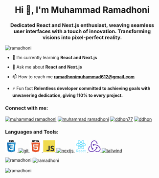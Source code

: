 <h1 align="center">Hi 👋, I'm Muhammad Ramadhoni</h1>
<h3 align="center">Dedicated React and Next.js enthusiast, weaving seamless user interfaces with a touch of innovation. Transforming visions into pixel-perfect reality.</h3>

<p align="left"> <img src="https://komarev.com/ghpvc/?username=ramadhoni&label=Profile%20views&color=0e75b6&style=flat" alt="ramadhoni" /> </p>

- 🌱 I’m currently learning **React and Next.js**

- 💬 Ask me about **React and Next.js**

- 📫 How to reach me **ramadhonimuhammad612@gmail.com**

- ⚡ Fun fact **Relentless developer committed to achieving goals with unwavering dedication, giving 110% to every project.**

<h3 align="left">Connect with me:</h3>
<p align="left">
<a href="https://linkedin.com/in/muhammad ramadhoni" target="blank"><img align="center" src="https://raw.githubusercontent.com/rahuldkjain/github-profile-readme-generator/master/src/images/icons/Social/linked-in-alt.svg" alt="muhammad ramadhoni" height="30" width="40" /></a>
<a href="https://fb.com/muhammad ramadhoni" target="blank"><img align="center" src="https://raw.githubusercontent.com/rahuldkjain/github-profile-readme-generator/master/src/images/icons/Social/facebook.svg" alt="muhammad ramadhoni" height="30" width="40" /></a>
<a href="https://instagram.com/ddhon77" target="blank"><img align="center" src="https://raw.githubusercontent.com/rahuldkjain/github-profile-readme-generator/master/src/images/icons/Social/instagram.svg" alt="ddhon77" height="30" width="40" /></a>
<a href="https://discord.gg/ddhon" target="blank"><img align="center" src="https://raw.githubusercontent.com/rahuldkjain/github-profile-readme-generator/master/src/images/icons/Social/discord.svg" alt="ddhon" height="30" width="40" /></a>
</p>

<h3 align="left">Languages and Tools:</h3>
<p align="left"> <a href="https://www.w3schools.com/css/" target="_blank" rel="noreferrer"> <img src="https://raw.githubusercontent.com/devicons/devicon/master/icons/css3/css3-original-wordmark.svg" alt="css3" width="40" height="40"/> </a> <a href="https://git-scm.com/" target="_blank" rel="noreferrer"> <img src="https://www.vectorlogo.zone/logos/git-scm/git-scm-icon.svg" alt="git" width="40" height="40"/> </a> <a href="https://www.w3.org/html/" target="_blank" rel="noreferrer"> <img src="https://raw.githubusercontent.com/devicons/devicon/master/icons/html5/html5-original-wordmark.svg" alt="html5" width="40" height="40"/> </a> <a href="https://developer.mozilla.org/en-US/docs/Web/JavaScript" target="_blank" rel="noreferrer"> <img src="https://raw.githubusercontent.com/devicons/devicon/master/icons/javascript/javascript-original.svg" alt="javascript" width="40" height="40"/> </a> <a href="https://nextjs.org/" target="_blank" rel="noreferrer"> <img src="https://cdn.worldvectorlogo.com/logos/nextjs-2.svg" alt="nextjs" width="40" height="40"/> </a> <a href="https://reactjs.org/" target="_blank" rel="noreferrer"> <img src="https://raw.githubusercontent.com/devicons/devicon/master/icons/react/react-original-wordmark.svg" alt="react" width="40" height="40"/> </a> <a href="https://redux.js.org" target="_blank" rel="noreferrer"> <img src="https://raw.githubusercontent.com/devicons/devicon/master/icons/redux/redux-original.svg" alt="redux" width="40" height="40"/> </a> <a href="https://tailwindcss.com/" target="_blank" rel="noreferrer"> <img src="https://www.vectorlogo.zone/logos/tailwindcss/tailwindcss-icon.svg" alt="tailwind" width="40" height="40"/> </a> </p>

<p><img align="left" src="https://github-readme-stats.vercel.app/api/top-langs?username=ramadhoni&show_icons=true&locale=en&layout=compact" alt="ramadhoni" /></p>

<p>&nbsp;<img align="center" src="https://github-readme-stats.vercel.app/api?username=ramadhoni&show_icons=true&locale=en" alt="ramadhoni" /></p>

<p><img align="center" src="https://github-readme-streak-stats.herokuapp.com/?user=ramadhoni&" alt="ramadhoni" /></p>
